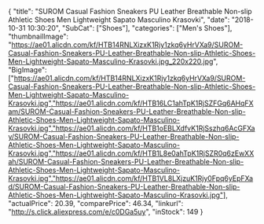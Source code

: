 {
	"title": "SUROM Casual Fashion Sneakers PU Leather Breathable Non-slip Athletic Shoes Men Lightweight Sapato Masculino Krasovki",
	"date": "2018-10-31 10:30:20",
	"SubCat": ["Shoes"],
	"categories": ["Men's Shoes"],
	"thumbnailImage": "https://ae01.alicdn.com/kf/HTB14RNLXizxK1Rjy1zkq6yHrVXa9/SUROM-Casual-Fashion-Sneakers-PU-Leather-Breathable-Non-slip-Athletic-Shoes-Men-Lightweight-Sapato-Masculino-Krasovki.jpg_220x220.jpg",
	"BigImage": ["https://ae01.alicdn.com/kf/HTB14RNLXizxK1Rjy1zkq6yHrVXa9/SUROM-Casual-Fashion-Sneakers-PU-Leather-Breathable-Non-slip-Athletic-Shoes-Men-Lightweight-Sapato-Masculino-Krasovki.jpg","https://ae01.alicdn.com/kf/HTB16LC1ahTpK1RjSZFGq6AHqFXam/SUROM-Casual-Fashion-Sneakers-PU-Leather-Breathable-Non-slip-Athletic-Shoes-Men-Lightweight-Sapato-Masculino-Krasovki.jpg","https://ae01.alicdn.com/kf/HTB1oEBLXdfvK1RjSszhq6AcGFXay/SUROM-Casual-Fashion-Sneakers-PU-Leather-Breathable-Non-slip-Athletic-Shoes-Men-Lightweight-Sapato-Masculino-Krasovki.jpg","https://ae01.alicdn.com/kf/HTB1L8e0ahTpK1RjSZR0q6zEwXXah/SUROM-Casual-Fashion-Sneakers-PU-Leather-Breathable-Non-slip-Athletic-Shoes-Men-Lightweight-Sapato-Masculino-Krasovki.jpg","https://ae01.alicdn.com/kf/HTB1VL8LXjzuK1Rjy0Fpq6yEpFXad/SUROM-Casual-Fashion-Sneakers-PU-Leather-Breathable-Non-slip-Athletic-Shoes-Men-Lightweight-Sapato-Masculino-Krasovki.jpg"],
	"actualPrice": 20.39,
	"comparePrice": 46.34,
	"linkurl": "http://s.click.aliexpress.com/e/c0DGa5uy",
	"inStock": 149
}
